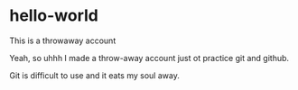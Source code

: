 # hello-world
This is a throwaway account

Yeah, so uhhh I made a throw-away account just ot practice git and github.

Git is difficult to use and it eats my soul away.
